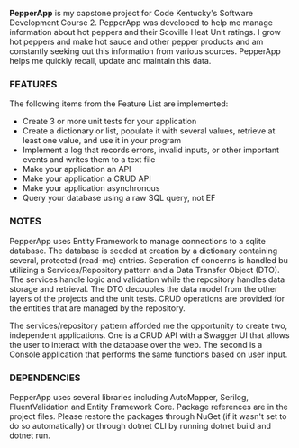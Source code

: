 **PepperApp** is my capstone project for Code Kentucky's Software Development Course 2.
PepperApp was developed to help me manage information about hot peppers and their Scoville Heat Unit ratings.
I grow hot peppers and make hot sauce and other pepper products and am constantly seeking out this information from various sources.
PepperApp helps me quickly recall, update and maintain this data.


### FEATURES
The following items from the Feature List are implemented:
- Create 3 or more unit tests for your application
- Create a dictionary or list, populate it with several values, retrieve at least one value, and use it in your program
- Implement a log that records errors, invalid inputs, or other important events and writes them to a text file
- Make your application an API
- Make your application a CRUD API
- Make your application asynchronous
- Query your database using a raw SQL query, not EF

### NOTES
PepperApp uses Entity Framework to manage connections to a sqlite database.
The database is seeded at creation by a dictionary containing several, protected (read-me) entries.
Seperation of concerns is handled bu utilizing a Services/Repository pattern and a Data Transfer Object (DTO).
The services handle logic and validation while the repository handles data storage and retrieval.
The DTO decouples the data model from the other layers of the projects and the unit tests.
CRUD operations are provided for the entities that are managed by the repository.

The services/repository pattern afforded me the opportunity to create two, independent applications.
One is a CRUD API with a Swagger UI that allows the user to interact with the database over the web.
The second is a Console application that performs the same functions based on user input.

### DEPENDENCIES
PepperApp uses several libraries including AutoMapper, Serilog, FluentValidation and Entity Framework Core.
Package references are in the project files.
Please restore the packages through NuGet (if it wasn't set to do so automatically) or through dotnet CLI by running dotnet build and dotnet run.